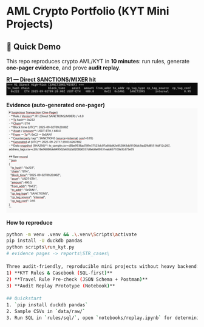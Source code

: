 # AML Crypto Portfolio (KYT Mini Projects)

## 🔎 Quick Demo

This repo reproduces crypto AML/KYT in **10 minutes**: run rules, generate **one-pager evidence**, and prove **audit replay**.

**R1 — Direct SANCTIONS/MIXER hit**
<img src="docs/r1_result.png" width="640" alt="R1 direct high-risk result">

**Evidence (auto-generated one-pager)**
<img src="docs/evidence_sample.png" width="640" alt="Evidence one-pager">

**How to reproduce**
```bash
python -m venv .venv && .\.venv\Scripts\activate
pip install -U duckdb pandas
python scripts\run_kyt.py
# evidence pages -> reports\STR_cases\

Three audit-friendly, reproducible mini projects without heavy backend:
1) **KYT Rules & Casebook (SQL-first)**
2) **Travel Rule Pre-check (JSON Schema + Postman)**
3) **Audit Replay Prototype (Notebook)**

## Quickstart
1. `pip install duckdb pandas`
2. Sample CSVs in `data/raw/`
3. Run SQL in `rules/sql/`, open `notebooks/replay.ipynb` for deterministic replay.
